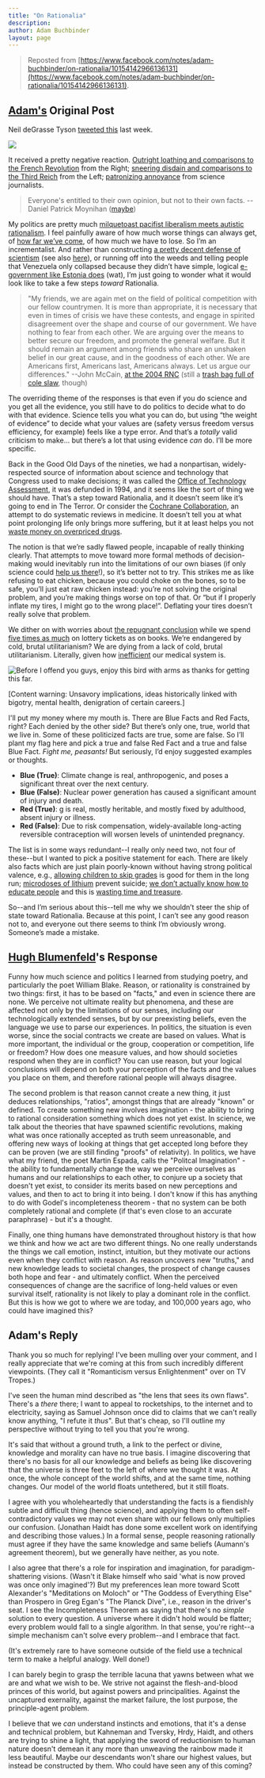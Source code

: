 ```yaml
---
title: "On Rationalia"
description: 
author: Adam Buchbinder
layout: page
---
```


> Reposted from [https://www.facebook.com/notes/adam-buchbinder/on-rationalia/10154142966136131](https://www.facebook.com/notes/adam-buchbinder/on-rationalia/10154142966136131).

## [Adam's](https://facebook.com/adam-buchbinder) Original Post

Neil deGrasse Tyson [tweeted this](https://twitter.com/neiltyson/status/748157273789300736) last week.

![](http://66.media.tumblr.com/3044fde3c2cc7c6b027c736aab18ebfe/tumblr_o9pdz2lboS1vske81o1_500.png)

It received a pretty negative reaction. [Outright loathing and comparisons to the French Revolution](http://thefederalist.com/2016/07/01/neil-degrasse-tysons-rationalia-would-be-a-terrible-country/) from the Right; [sneering disdain and comparisons to the Third Reich](http://www.slate.com/articles/health_and_science/science/2016/07/neil_degrasse_tyson_wants_a_nation_ruled_by_evidence_but_evidence_explains.html) from the Left; [patronizing annoyance](http://archive.is/cR9LP) from science journalists.

> Everyone's entitled to their own opinion, but not to their own facts.
>  --Daniel Patrick Moynihan ([maybe](http://www.barrypopik.com/index.php/new_york_city/entry/everyone_is_entitled_to_his_own_opinion_but_not_his_own_facts))

My politics are pretty much [milquetoast pacifist liberalism meets autistic rationalism](http://theunitofcaring.tumblr.com/post/135400140231/you-have-the-most-hilariously-naive-politics-ive). I feel painfully aware of how much worse things can always get, of [how far we’ve come](http://www.gapminder.org/tools/bubbles), of how much we have to lose. So I’m an incrementalist. And rather than constructing [a pretty decent defense of scientism](http://slatestarcodex.com/2013/07/25/i-myself-am-a-scientismist/) (see also [here](http://commonsenseatheism.com/?p=3173)), or running off into the weeds and telling people that Venezuela only collapsed because they didn’t have simple, logical [e-government like Estonia does](http://philsandifer.tumblr.com/post/146230978281/argumate-soundlogic2236-argumate) (wat), I’m just going to wonder what it would look like to take a few steps *toward* Rationalia.

> "My friends, we are again met on the field of political competition with our fellow countrymen. It is more than appropriate, it is necessary that even in times of crisis we have these contests, and engage in spirited disagreement over the shape and course of our government. We have nothing to fear from each other. We are arguing over the means to better secure our freedom, and promote the general welfare. But it should remain an argument among friends who share an unshaken belief in our great cause, and in the goodness of each other. We are Americans first, Americans last, Americans always. Let us argue our differences."
>  --John McCain, [at the 2004 RNC](http://www.gwu.edu/~action/2004/repconv04/mccain083004sp.html) (still a [trash bag full of cole slaw](http://www.nytimes.com/2008/02/17/us/politics/17torture.html?_r=0), though)

The overriding theme of the responses is that even if you do science and you get all the evidence, you still have to do politics to decide what to do with that evidence. Science tells you what you can do, but using “the weight of evidence” to decide what your values are (safety versus freedom versus efficiency, for example) feels like a type error. And that’s a *totally* valid criticism to make... but there’s a lot that using evidence *can* do. I’ll be more specific.

Back in the Good Old Days of the nineties, we had a nonpartisan, widely-respected source of information about science and technology that Congress used to make decisions; it was called the [Office of Technology Assessment](http://thebulletin.org/bring-back-office-technology-assessment), it was defunded in 1994, and it seems like the sort of thing we should have. That’s a step toward Rationalia, and it doesn’t seem like it’s going to end in The Terror. Or consider the [Cochrane Collaboration](http://skepdic.com/cochranecollaboration.html), an attempt to do systematic reviews in medicine. It doesn’t tell you at what point prolonging life only brings more suffering, but it at least helps you not [waste money on overpriced drugs](http://articles.mercola.com/sites/articles/archive/2002/12/18/nexium.aspx).

The notion is that we’re sadly flawed people, incapable of really thinking clearly. That attempts to move toward more formal methods of decision-making would inevitably run into the limitations of our own biases (if only science could [help us there](http://us.macmillan.com/thinkingfastandslow/danielkahneman)!), so it’s better not to try. This strikes me as like refusing to eat chicken, because you could choke on the bones, so to be safe, you’ll just eat raw chicken instead: you’re not solving the original problem, and you’re making things worse on top of that. Or “but if I properly inflate my tires, I might go to the wrong place!”. Deflating your tires doesn’t really solve that problem.

We dither on with worries about [the repugnant conclusion](http://plato.stanford.edu/entries/repugnant-conclusion/) while we spend [five times as much](http://money.cnn.com/2015/02/11/news/companies/lottery-spending/) on lottery tickets as on books. We’re endangered by cold, brutal utilitarianism? We are dying from a lack of cold, brutal utilitarianism. Literally, given how [inefficient](http://www.theatlantic.com/health/archive/2012/09/how-the-us-health-care-system-wastes-750-billion-annually/262106/) our medical system is.

![Before I offend you guys, enjoy this bird with arms as thanks for getting this far.](http://3.bp.blogspot.com/-olG1Ryhidt4/VOaaAD9fuHI/AAAAAAAAXsk/RHRLeOeeZvg/s1600/2015.02.20%2B%CE%A6%CE%BF%CE%B2%CE%BF%CF%8D%2B%CF%84%CE%BF%CF%85%CF%82%2B%CE%BC%CE%B9%CE%BA%CF%81%CE%BF%CE%B1%CF%83%CF%84%CE%BF%CF%8D%CF%82%2B%CE%BA%CE%B1%CE%B9%2B%CE%B4%CE%B7%2B%CF%84%CE%BF%CF%85%CF%82%2B%CE%B1%CF%81%CE%B9%CF%83%CF%84%CE%B5%CF%81%CE%AF%CE%B6%CE%BF%CE%BD%CF%84%CE%B5%CF%82.png)

[Content warning: Unsavory implications, ideas historically linked with bigotry, mental health, denigration of certain careers.]

I'll put my money where my mouth is. There are Blue Facts and Red Facts, right? Each denied by the other side? But there’s only one, true, world that we live in. Some of these politicized facts are true, some are false. So I’ll plant my flag here and pick a true and false Red Fact and a true and false Blue Fact. *Fight me, peasants!* But seriously, I’d enjoy suggested examples or thoughts. 

* **Blue (True)**: Climate change is real, anthropogenic, and poses a significant threat over the next century.
* **Blue (False)**: Nuclear power generation has caused a significant amount of injury and death.
* **Red (True)**: g is real, mostly heritable, and mostly fixed by adulthood, absent injury or illness.
* **Red (False)**: Due to risk compensation, widely-available long-acting reversible contraception will worsen levels of unintended pregnancy.

The list is in some ways redundant--I really only need two, not four of these--but I wanted to pick a positive statement for each. There are likely also facts which are just plain poorly-known without having strong political valence, e.g., [allowing children to skip grades](https://www.bostonglobe.com/ideas/2014/03/15/the-poor-neglected-gifted-child/rJpv8G4oeawWBBvXVtZyFM/story.html) is good for them in the long run; [microdoses of lithium](http://www.nytimes.com/2014/09/14/opinion/sunday/should-we-all-take-a-bit-of-lithium.html?_r=0) prevent suicide; [we don’t actually know how to educate people](http://slatestarcodex.com/2014/05/23/ssc-gives-a-graduation-speech/) and this is [wasting time and treasure](http://slatestarcodex.com/2015/06/06/against-tulip-subsidies/).

So--and I’m serious about this--tell me why we shouldn’t steer the ship of state toward Rationalia. Because at this point, I can’t see any good reason not to, and everyone out there seems to think I’m obviously wrong. Someone’s made a mistake.


## [Hugh Blumenfeld](https://www.facebook.com/hugh.blumenfeld)'s Response

Funny how much science and politics I learned from studying poetry, and particularly the poet William Blake. Reason, or rationality is constrained by two things: first, it has to be based on "facts," and even in science there are none. We perceive not ultimate reality but phenomena, and these are affected not only by the limitations of our senses, including our technologically extended senses, but by our preexisting beliefs, even the language we use to parse our experiences. In politics, the situation is even worse, since the social contracts we create are based on values. What is more important, the individual or the group, cooperation or competition, life or freedom? How does one measure values, and how should societies respond when they are in conflict? You can use reason, but your logical conclusions will depend on both your perception of the facts and the values you place on them, and therefore rational people will always disagree. 

The second problem is that reason cannot create a new thing, it just deduces relationships, "ratios", amongst things that are already "known" or defined. To create something new involves imagination - the ability to bring to rational consideration something which does not yet exist. In science, we talk about the theories that have spawned scientific revolutions, making what was once rationally accepted as truth seem unreasonable, and offering new ways of looking at things that get accepted long before they can be proven (we are still finding "proofs" of relativity). In politics, we have what my friend, the poet Martin Espada, calls the "Politcal Imagination" - the ability to fundamentally change the way we perceive ourselves as humans and our relationships to each other, to conjure up a society that doesn't yet exist, to consider its merits based on new perceptions and values, and then to act to bring it into being. I don't know if this has anything to do with Godel's incompleteness theorem - that no system can be both completely rational and complete (if that's even close to an accurate paraphrase) - but it's a thought.

Finally, one thing humans have demonstrated throughout history is that how we think and how we act are two different things. No one really understands the things we call emotion, instinct, intuition, but they motivate our actions even when they conflict with reason. As reason uncovers new "truths," and new knowledge leads to societal changes, the prospect of change causes both hope and fear - and ultimately conflict. When the perceived consequences of change are the sacrifice of long-held values or even survival itself, rationality is not likely to play a dominant role in the conflict. But this is how we got to where we are today, and 100,000 years ago, who could have imagined this?

## Adam's Reply

Thank you so much for replying! I've been mulling over your comment, and I really appreciate that we're coming at this from such incredibly different viewpoints. (They call it "Romanticism versus Enlightenment" over on TV Tropes.)

I've seen the human mind described as "the lens that sees its own flaws". There's a *there* there; I want to appeal to rocketships, to the internet and to electricity, saying as Samuel Johnson once did to claims that we can't really know anything, "I refute it *thus*". But that's cheap, so I'll outline my perspective without trying to tell you that you're wrong.

It's said that without a ground truth, a link to the perfect or divine, knowledge and morality can have no true basis. I imagine discovering that there's no basis for all our knowledge and beliefs as being like discovering that the universe is three feet to the left of where we thought it was. At once, the whole concept of the world shifts, and at the same time, nothing changes. Our model of the world floats untethered, but it still floats.

I agree with you wholeheartedly that understanding the facts is a fiendishly subtle and difficult thing (hence science), and applying them to often self-contradictory values we may not even share with our fellows only multiplies our confusion. (Jonathan Haidt has done some excellent work on identifying and describing those values.) In a formal sense, people reasoning rationally must agree if they have the same knowledge and same beliefs (Aumann's agreement theorem), but we generally have neither, as you note.

I also agree that there's a role for inspiration and imagination, for paradigm-shattering visions. (Wasn't it Blake himself who said 'what is now proved was once only imagined'?) But my preferences lean more toward Scott Alexander's "Meditations on Moloch" or "The Goddess of Everything Else" than Prospero in Greg Egan's "The Planck Dive", i.e., reason in the driver's seat. I see the Incompleteness Theorem as saying that there's no *simple* solution to every question. A universe where it didn't hold would be flatter; every problem would fall to a single algorithm. In that sense, you're right--a simple mechanism can't solve every problem--and I embrace that fact.

(It's extremely rare to have someone outside of the field use a technical term to make a helpful analogy. Well done!)

I can barely begin to grasp the terrible lacuna that yawns between what we are and what we wish to be. We strive not against the flesh-and-blood princes of this world, but against powers and principalities. Against the uncaptured exernality, against the market failure, the lost purpose, the principle-agent problem.

I believe that we *can* understand instincts and emotions, that it's a dense and technical problem, but Kahneman and Tversky, Hrdy, Haidt, and others are trying to shine a light, that applying the sword of reductionism to human nature doesn't demean it any more than unweaving the rainbow made it less beautiful. Maybe our descendants won't share our highest values, but instead be constructed by them. Who could have seen any of this coming?

